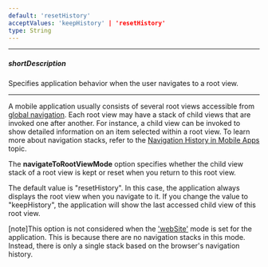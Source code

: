 ```yaml
---
default: 'resetHistory'
acceptValues: 'keepHistory' | 'resetHistory'
type: String
---
```

---
##### shortDescription
Specifies application behavior when the user navigates to a root view.

---
A mobile application usually consists of several root views accessible from [global navigation](/Documentation/17_2/Guide/SPA_Framework/Built-in_Layouts/#Global_Navigation_Items). Each root view may have a stack of child views that are invoked one after another. For instance, a child view can be invoked to show detailed information on an item selected within a root view. To learn more about navigation stacks, refer to the [Navigation History in Mobile Apps](/Documentation/17_2/Guide/SPA_Framework/Navigation_and_Routing/?#Navigation_History_in_Mobile_Apps) topic.

The **navigateToRootViewMode** option specifies whether the child view stack of a root view is kept or reset when you return to this root view.

The default value is "resetHistory". In this case, the application always displays the root view when you navigate to it. If you change the value to "keepHistory", the application will show the last accessed child view of this root view.

[note]This option is not considered when the ['webSite'](/api-reference/40%20SPA%20Framework/HtmlApplication/1%20Configuration/mode.md '/Documentation/ApiReference/SPA_Framework/HtmlApplication/Configuration/#mode') mode is set for the application. This is because there are no navigation stacks in this mode. Instead, there is only a single stack based on the browser's navigation history.